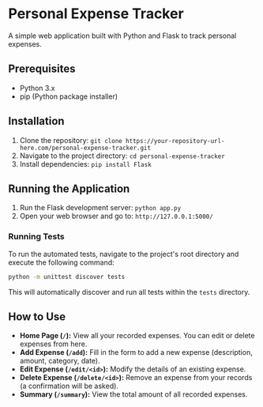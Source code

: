 # Personal Expense Tracker

A simple web application built with Python and Flask to track personal expenses.

## Prerequisites

- Python 3.x
- pip (Python package installer)

## Installation

1.  Clone the repository: `git clone https://your-repository-url-here.com/personal-expense-tracker.git`
2.  Navigate to the project directory: `cd personal-expense-tracker`
3.  Install dependencies: `pip install Flask`

## Running the Application

1.  Run the Flask development server: `python app.py`
2.  Open your web browser and go to: `http://127.0.0.1:5000/`

### Running Tests

To run the automated tests, navigate to the project's root directory and execute the following command:

```bash
python -m unittest discover tests
```

This will automatically discover and run all tests within the `tests` directory.

## How to Use

-   **Home Page (`/`):** View all your recorded expenses. You can edit or delete expenses from here.
-   **Add Expense (`/add`):** Fill in the form to add a new expense (description, amount, category, date).
-   **Edit Expense (`/edit/<id>`):** Modify the details of an existing expense.
-   **Delete Expense (`/delete/<id>`):** Remove an expense from your records (a confirmation will be asked).
-   **Summary (`/summary`):** View the total amount of all recorded expenses.
